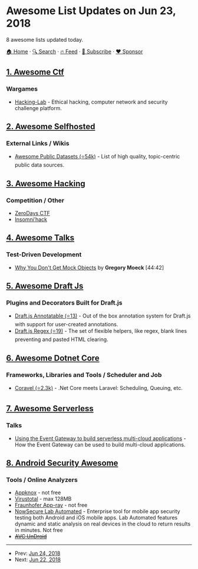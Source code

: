 # Awesome List Updates on Jun 23, 2018

8 awesome lists updated today.

[🏠 Home](/README.md) · [🔍 Search](https://www.trackawesomelist.com/search/) · [🔥 Feed](https://www.trackawesomelist.com/rss.xml) · [📮 Subscribe](https://trackawesomelist.us17.list-manage.com/subscribe?u=d2f0117aa829c83a63ec63c2f&id=36a103854c) · [❤️  Sponsor](https://github.com/sponsors/theowenyoung)



## [1. Awesome Ctf](/content/apsdehal/awesome-ctf/README.md)

### Wargames

*   [Hacking-Lab](https://hacking-lab.com/) - Ethical hacking, computer network and security challenge platform.

## [2. Awesome Selfhosted](/content/awesome-selfhosted/awesome-selfhosted/README.md)

### External Links / Wikis

*   [Awesome Public Datasets (⭐54k)](https://github.com/awesomedata/awesome-public-datasets) - List of high quality, topic-centric public data sources.

## [3. Awesome Hacking](/content/carpedm20/awesome-hacking/README.md)

### Competition / Other

*   [ZeroDays CTF](https://zerodays.ie/)
*   [Insomni’hack](https://insomnihack.ch/)

## [4. Awesome Talks](/content/JanVanRyswyck/awesome-talks/README.md)

### Test-Driven Development

*   [Why You Don't Get Mock Objects](https://www.youtube.com/watch?v=R9FOchgTtLM) by **Gregory Moeck** \[44:42]

## [5. Awesome Draft Js](/content/nikgraf/awesome-draft-js/README.md)

### Plugins and Decorators Built for Draft.js

*   [Draft.js Annotatable (⭐13)](https://github.com/cltk/annotations) - Out of the box annotation system for Draft.js with support for user-created annotations.
*   [Draft.js Regex (⭐19)](https://github.com/YozhikM/draft-regex) - The set of flexible helpers, like regex, blank lines preventing and pasted HTML clearing.

## [6. Awesome Dotnet Core](/content/thangchung/awesome-dotnet-core/README.md)

### Frameworks, Libraries and Tools / Scheduler and Job

*   [Coravel (⭐2.3k)](https://github.com/jamesmh/coravel) - .Net Core meets Laravel: Scheduling, Queuing, etc.

## [7. Awesome Serverless](/content/pmuens/awesome-serverless/README.md)

### Talks

*   [Using the Event Gateway to build serverless multi-cloud applications](https://www.youtube.com/watch?v=h1PIqbi93eE) - How the Event Gateway can be used to build multi-cloud applications.

## [8. Android Security Awesome](/content/ashishb/android-security-awesome/README.md)

### Tools / Online Analyzers

*   [Appknox](https://www.appknox.com/) - not free
*   [Virustotal](https://www.virustotal.com/) - max 128MB
*   [Fraunhofer App-ray](http://app-ray.co/) - not free
*   [NowSecure Lab Automated](https://www.nowsecure.com/blog/2016/09/19/announcing-nowsecure-lab-automated/) - Enterprise tool for mobile app security testing both Android and iOS mobile apps. Lab Automated features dynamic and static analysis on real devices in the cloud to return results in minutes. Not free
*   ~~[AVC UnDroid](http://undroid.av-comparatives.info/)~~

---

- Prev: [Jun 24, 2018](/content/2018/06/24/README.md)
- Next: [Jun 22, 2018](/content/2018/06/22/README.md)